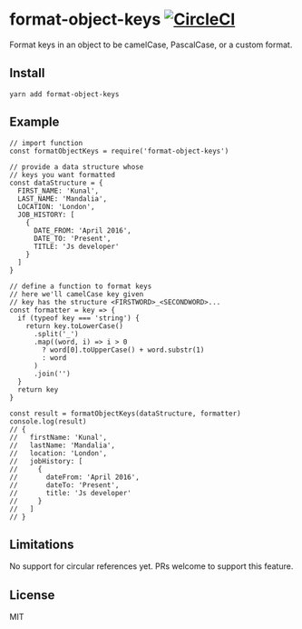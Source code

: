 # format-object-keys [![CircleCI](https://circleci.com/gh/kunal-mandalia/format-object-keys.svg?style=svg)](https://circleci.com/gh/kunal-mandalia/format-object-keys)
Format keys in an object to be camelCase, PascalCase, or a custom format.

## Install

`yarn add format-object-keys`

## Example

```
// import function
const formatObjectKeys = require('format-object-keys')

// provide a data structure whose
// keys you want formatted
const dataStructure = {
  FIRST_NAME: 'Kunal',
  LAST_NAME: 'Mandalia',
  LOCATION: 'London',
  JOB_HISTORY: [
    {
      DATE_FROM: 'April 2016',
      DATE_TO: 'Present',
      TITLE: 'Js developer'
    }
  ]
}

// define a function to format keys
// here we'll camelCase key given
// key has the structure <FIRSTWORD>_<SECONDWORD>...
const formatter = key => {
  if (typeof key === 'string') {
    return key.toLowerCase()
      .split('_')
      .map((word, i) => i > 0
        ? word[0].toUpperCase() + word.substr(1)
        : word
      )
      .join('')
  }
  return key
}

const result = formatObjectKeys(dataStructure, formatter)
console.log(result)
// {
//   firstName: 'Kunal',
//   lastName: 'Mandalia',
//   location: 'London',
//   jobHistory: [
//     {
//       dateFrom: 'April 2016',
//       dateTo: 'Present',
//       title: 'Js developer'
//     }
//   ]
// }
```

## Limitations
No support for circular references yet. PRs welcome to support this feature.

## License
MIT
